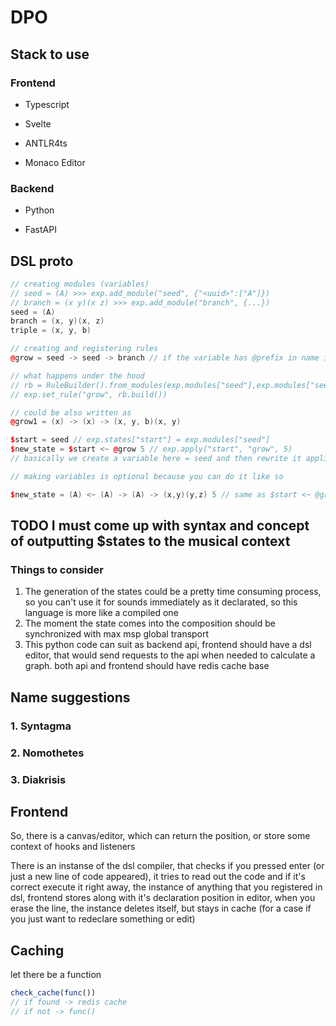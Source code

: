 # DPO

## Stack to use

### Frontend

- Typescript

- Svelte

- ANTLR4ts

- Monaco Editor

### Backend 

- Python

- FastAPI

## DSL proto

```cpp
// creating modules (variables)
// seed ≔ (A) >>> exp.add_module("seed", {"<uuid>":["A"]})
// branch ≔ (x y)(x z) >>> exp.add_module("branch", {...})
seed = (A)
branch = (x, y)(x, z)
triple = (x, y, b)

// creating and registering rules
@grow = seed -> seed -> branch // if the variable has @prefix in name it means that it is treated as a rule and has to be initializated by L -> I -> R syntax

// what happens under the hood
// rb = RuleBuilder().from_modules(exp.modules["seed"],exp.modules["seed"],exp.modules["branch"])
// exp.set_rule("grow", rb.build())

// could be also written as
@grow1 = (x) -> (x) -> (x, y, b)(x, y)

$start = seed // exp.states["start"] = exp.modules["seed"]
$new_state = $start <~ @grow 5 // exp.apply("start", "grow", 5)
// basically we create a variable here = seed and then rewrite it applied @grow to it 5 times

// making variables is optional because you can do it like so

$new_state = (A) <~ (A) -> (A) -> (x,y)(y,z) 5 // same as $start <~ @grow 5 
```

## TODO I must come up with syntax and concept of outputting $states to the musical context

### Things to consider

1. The generation of the states could be a pretty time consuming process, so you can't use it for sounds immediately as it declarated, so this language is more like a compiled one
2. The moment the state comes into the composition should be synchronized with max msp global transport
3. This python code can suit as backend api, frontend should have a dsl editor, that would send requests to the api when needed to calculate a graph. both api and frontend should have redis cache base

## Name suggestions

### 1. Syntagma

### 2. Nomothetes

### 3. Diakrisis

## Frontend

So, there is a canvas/editor, which can return the position, or store some context of hooks and listeners

There is an instanse of the dsl compiler, that checks if you pressed enter (or just a new line of code appeared), it tries to read out the code and if it's correct execute it right away, the instance of anything that you registered in dsl, frontend stores along with it's declaration position in editor, when you erase the line, the instance deletes itself, but stays in cache (for a case if you just want to redeclare something or edit)

## Caching

let there be a function 

```ts
check_cache(func())
// if found -> redis cache 
// if not -> func()
```